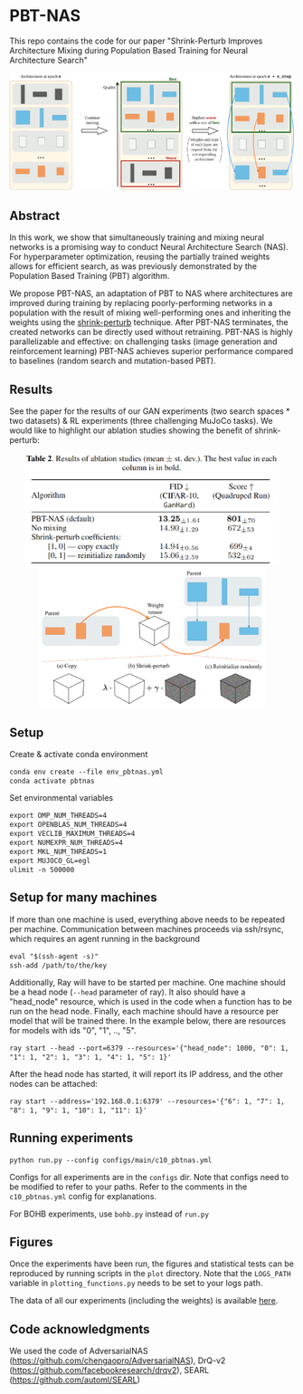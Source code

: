 # PBT-NAS

This repo contains the code for our paper "Shrink-Perturb Improves Architecture Mixing during Population Based Training for Neural Architecture Search"

<center>
    <img width="800" src="images/PBT_NAS_overview.png">
</center>

## Abstract

In this work, we show that simultaneously training and mixing neural networks is a promising way to conduct Neural Architecture Search (NAS). For hyperparameter optimization, reusing the partially trained weights allows for efficient search, as was previously demonstrated by the Population Based Training (PBT) algorithm.

We propose PBT-NAS, an adaptation of PBT to NAS where architectures are improved during training by replacing poorly-performing networks in a population with the result of mixing well-performing ones and inheriting the weights using the [shrink-perturb](https://proceedings.neurips.cc/paper/2020/hash/288cd2567953f06e460a33951f55daaf-Abstract.html) technique. After PBT-NAS terminates, the created networks can be directly used without retraining. PBT-NAS is highly parallelizable and effective: on challenging tasks (image generation and reinforcement learning) PBT-NAS achieves superior performance compared to baselines (random search and mutation-based PBT).

## Results

See the paper for the results of our GAN experiments (two search spaces * two datasets) & RL experiments (three challenging MuJoCo tasks). 
We would like to highlight our ablation studies showing the benefit of shrink-perturb:

<center>
    <img width="450" src="images/pbtnas_table_ablation.png"> <img width="400" src="images/shrink_perturb_spectrum.png">
</center>

## Setup
Create & activate conda environment 
```
conda env create --file env_pbtnas.yml
conda activate pbtnas
```
Set environmental variables
```
export OMP_NUM_THREADS=4
export OPENBLAS_NUM_THREADS=4
export VECLIB_MAXIMUM_THREADS=4
export NUMEXPR_NUM_THREADS=4
export MKL_NUM_THREADS=1
export MUJOCO_GL=egl
ulimit -n 500000
```
## Setup for many machines
If more than one machine is used, everything above needs to be repeated per machine. Communication between machines proceeds via ssh/rsync, which requires an agent running in the background
```
eval "$(ssh-agent -s)"
ssh-add /path/to/the/key
```
Additionally, Ray will have to be started per machine.
One machine should be a head node (``--head`` parameter of ray). It also should have a "head_node" resource, which is used in the code when a function has to be run on the head node. Finally, each machine should have a resource per model that will be trained there. In the example below, there are resources for models with ids "0", "1", .., "5".
```
ray start --head --port=6379 --resources='{"head_node": 1000, "0": 1, "1": 1, "2": 1, "3": 1, "4": 1, "5": 1}'
```
After the head node has started, it will report its IP address, and the other nodes can be attached:
```
ray start --address='192.168.0.1:6379' --resources='{"6": 1, "7": 1, "8": 1, "9": 1, "10": 1, "11": 1}'
```
## Running experiments
```
python run.py --config configs/main/c10_pbtnas.yml
```
Configs for all experiments are in the ``configs`` dir. Note that configs need to be modified to refer to your paths. Refer to the comments in the ``c10_pbtnas.yml`` config for explanations.

For BOHB experiments, use ``bohb.py`` instead of ``run.py``

## Figures
Once the experiments have been run, the figures and statistical tests can be reproduced by running scripts in the ``plot`` directory. Note that the ``LOGS_PATH`` variable in ``plotting_functions.py`` needs to be set to your logs path.

The data of all our experiments (including the weights) is available [here](https://surfdrive.surf.nl/files/index.php/s/g8RzR9xfWzm06gZ).

## Code acknowledgments
We used the code of AdversarialNAS (https://github.com/chengaopro/AdversarialNAS), DrQ-v2 (https://github.com/facebookresearch/drqv2), SEARL (https://github.com/automl/SEARL)

